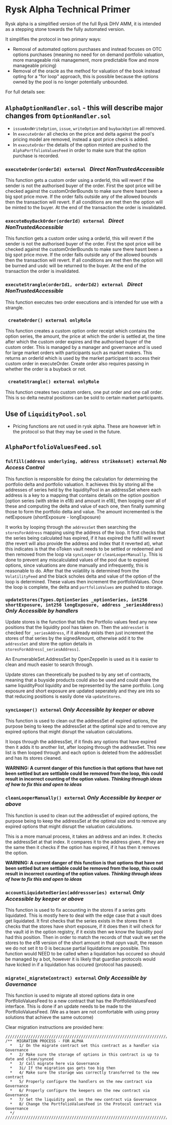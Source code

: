 # Rysk Alpha Technical Primer

Rysk alpha is a simplified version of the full Rysk DHV AMM, it is intended as a stepping stone towards the fully automated version. 

It simplifies the protocol in two primary ways: 
- Removal of automated options purchases and instead focuses on OTC options purchases (meaning no need for on demand portfolio valuation, more manageable risk management, more predictable flow and more manageable pricing)
- Removal of the oracle as the method for valuation of the book instead opting for a "for loop" approach, this is possible because the options owned by the pool is no longer potentially unbounded.

For full details see: 

## `AlphaOptionHandler.sol` - this will describe major changes from `OptionHandler.sol`

- `issueAndWriteOption`, `issue`, `writeOption` and `buybackOption` all removed.
- In `executeOrder` all checks on the price and delta against the pool's pricing model are removed, instead a spot price check is added.
- In `executeOrder` the details of the option minted are pushed to the `AlphaPortfolioValuesFeed` in order to make sure that the option purchase is recorded.

### ```executeOrder(orderId) external ``` ***Direct NonTrustedAccessible***

This function gets a custom order using a orderId, this will revert if the sender is not the authorised buyer of the order. First the spot price will be checked against the customOrderBounds to make sure there hasnt been a big spot price move. If the order falls outside any of the allowed bounds then the transaction will revert. If all conditions are met then the option will be minted to the buyer. At the end of the transaction the order is invalidated.

### ```executeBuyBackOrder(orderId) external ``` ***Direct NonTrustedAccessible***

This function gets a custom order using a orderId, this will revert if the sender is not the authorised buyer of the order. First the spot price will be checked against the customOrderBounds to make sure there hasnt been a big spot price move. If the order falls outside any of the allowed bounds then the transaction will revert. If all conditions are met then the option will be burned and usdc will be returned to the buyer. At the end of the transaction the order is invalidated.

### ```executeStrangle(orderId1, orderId2) external ``` ***Direct NonTrustedAccessible***

This function executes two order executions and is intended for use with a strangle.

### ``` createOrder() external onlyRole```

This function creates a custom option order receipt which contains the option series, the amount, the price at which the order is settled at, the time after which the custom order expires and the authorised buyer of the custom order. This is managed by a manager and governance and is used for large market orders with participants such as market makers. This returns an orderId which is used by the market participant to access their custom order in executeOrder. Create order also requires passing in whether the order is a buyback or not.

### ``` createStrangle() external onlyRole```

This function creates two custom orders, one put order and one call order. This is so delta neutral positions can be sold to certain market participants.

## Use of `LiquidityPool.sol`

- Pricing functions are not used in rysk alpha. These are however left in the protocol so that they may be used in the future.

## `AlphaPortfolioValuesFeed.sol`

### `fulfill(address underlying, address strikeAsset) external` *No Access Control*

This function is responsible for doing the calculation for determining the portfolio delta and portfolio valuation. It achieves this by storing all the addresses of series held by the liquidityPool in an addressSet where each address is a key to a mapping that contains details on the option position [option series (with strike in e18) and amount in e18], then looping over all of these and computing the delta and value of each one, then finally summing those to form the portfolio delta and value. The amount incremented is the netExposure (shortExposure - longExposure)


It works by looping through the `addressSet` then searching the `storesForAddress` mapping using the address of the loop. It first checks that the series being calculated has expired, if it has expired the fulfill will revert (the revert will also provide the address and index that it reverted at), what this indicates is that the oToken vault needs to be settled or redeemed and then removed from the loop via `syncLooper` or `cleanLooperManually`. This is done to prevent any miscalculated values of the pool due to expired options, since valuations are done manually and infrequently, this is reasonable to do. After that the volatility is determined from the `VolatilityFeed` and the black scholes delta and value of the option of the loop is determined. These values then increment the portfolioValues. Once the loop is complete, the delta and `portfolioValues` are pushed to storage.


### `updateStores(Types.OptionSeries _optionSeries, int256 shortExposure, int256 longExposure, address _seriesAddress)` *Only Accessible by handlers*

Update stores is the function that tells the Portfolio values feed any new positions that the liquidity pool has taken on. Then the `addressSet` is checked for `_seriesAddress`, if it already exists then just increment the stores of that series by the signedAmount, otherwise add it to the `addressSet` and store the option details in `storesForAddress[_seriesAddress]`.

An EnumerableSet.AddressSet by OpenZeppelin is used as it is easier to clean and much easier to search through.

Update stores can theoretically be pushed to by any set of contracts, meaning that a buyside products could also be used and could share the same liquidityPool liquidity and be represented by the same portfolio. Long exposure and short exposure are updated seperately and they are ints so that reducing positions is easily done via `updateStores`.

### `syncLooper() external` *Only Accessible by keeper or above*

This function is used to clean out the addressSet of expired options, the purpose being to keep the addressSet at the optimal size and to remove any expired options that might disrupt the valuation calculations.

It loops through the addressSet, if it finds any options that have expired then it adds it to another list, after looping through the addressSet. This new list is then looped through and each option is deleted from the addressSet and has its stores cleaned.

**WARNING: A current danger of this function is that options that have not been settled but are settlable could be removed from the loop, this could result in incorrect counting of the option values. *Thinking through ideas of how to fix this and open to ideas***

### `cleanLooperManually() external` *Only Accessible by keeper or above*

This function is used to clean out the addressSet of expired options, the purpose being to keep the addressSet at the optimal size and to remove any expired options that might disrupt the valuation calculations.

This is a more manual process, it takes an address and an index. It checks the addressSet at that index. It compares it to the address given, if they are the same then it checks if the option has expired, if it has then it removes the option.

**WARNING: A current danger of this function is that options that have not been settled but are settlable could be removed from the loop, this could result in incorrect counting of the option values. *Thinking through ideas of how to fix this and open to ideas***

### `accountLiquidatedSeries(addressseries) external` *Only Accessible by keeper or above*

This function is used to fix accounting in the stores if a series gets liquidated. This is mostly here to deal with the edge case that a vault does get liquidated. It first checks that the series exists in the stores then it checks that the stores have short exposure, if it does then it will check for the vault id in the option registry, if it exists then we know the liquidity pool had this position. Then in order to match the records of that vault we set the stores to the e18 version of the short amount in that opyn vault, the reason we do not set it to 0 is because partial liquidations are possible. This function would NEED to be called when a liquidation has occured so should be managed by a bot, however it is likely that guardian protocols would have kicked in if a liquidation has occured (protocol has paused).

### `migrate(_migrateContract) external` *Only Accessible by Governance*

This function is used to migrate all stored options data in one PortfolioValuesFeed to a new contract that has the IPortfolioValuesFeed interface. This is done if an update needs to be made to the PortfolioValuesFeed. (We as a team are not comfortable with using proxy solutions that achieve the same outcome)

Clear migration instructions are provided here:

	////////////////////////////////////////////////////////////////////////////////////////////
	/**  MIGRATION PROCESS - FOR ALPHA
	  *	  1/ On the migrate contract set this contract as a handler via Governance
	  *   2/ Make sure the storage of options in this contract is up to date and clean/synced
	  *   3/ Call migrate here via Governance 
	  *   3i/ If the migration gas gets too big then
	  *   4/ Make sure the storage was correctly transferred to the new contract
	  *   5/ Properly configure the handlers on the new contract via Governance
	  *   6/ Properly configure the keepers on the new contract via Governance
	  *   7/ Set the liquidity pool on the new contract via Governance
	  *   8/ Change the PortfolioValuesFeed in the Protocol contract via Governance
      */ 
	////////////////////////////////////////////////////////////////////////////////////////////
